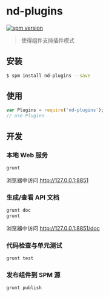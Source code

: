 # nd-plugins

[![spm version](http://spmjs.io/badge/nd-plugins)](http://spmjs.io/package/nd-plugins)

> 使得组件支持插件模式

## 安装

```bash
$ spm install nd-plugins --save
```

## 使用

```js
var Plugins = require('nd-plugins');
// use Plugins
```
## 开发

### 本地 Web 服务

```bash
grunt
```

浏览器中访问 http://127.0.0.1:8851

### 生成/查看 API 文档

```bash
grunt doc
grunt
```

浏览器中访问 http://127.0.0.1:8851/doc

### 代码检查与单元测试

```bash
grunt test
```

### 发布组件到 SPM 源

```bash
grunt publish
```

